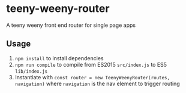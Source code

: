 # teeny-weeny-router
A teeny weeny front end router for single page apps

## Usage

1. `npm install` to install dependencies
2. `npm run compile` to compile from ES2015 `src/index.js` to ES5 `lib/index.js`
3. Instantiate with `const router = new TeenyWeenyRouter(routes, navigation)` where `navigation` is the nav element to trigger routing
